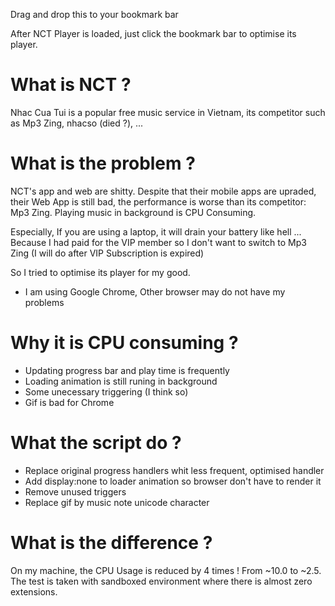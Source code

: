 Drag and drop this to your bookmark bar

After NCT Player is loaded, just click the bookmark bar to optimise its player.

# What is NCT ?

Nhac Cua Tui is a popular free music service in Vietnam, its competitor such as Mp3 Zing, nhacso (died ?), ...

# What is the problem ?

NCT's app and web are shitty. Despite that their mobile apps are upraded, their Web App is still bad, the performance is worse than its competitor: Mp3 Zing. Playing music in background is CPU Consuming. 

Especially, If you are using a laptop, it will drain your battery like hell ... 
Because I had paid for the VIP member so I don't want to switch to Mp3 Zing (I will do after VIP Subscription is expired)

So I tried to optimise its player for my good.

* I am using Google Chrome, Other browser may do not have my problems

# Why it is CPU consuming ?

- Updating progress bar and play time is frequently
- Loading animation is still runing in background
- Some unecessary triggering (I think so)
- Gif is bad for Chrome

# What the script do ?

- Replace original progress handlers whit less frequent, optimised handler
- Add display:none to loader animation so browser don't have to render it
- Remove unused triggers
- Replace gif by music note unicode character

# What is the difference ?

On my machine, the CPU Usage is reduced by 4 times ! From ~10.0 to ~2.5. 
The test is taken with sandboxed environment where there is almost zero extensions.